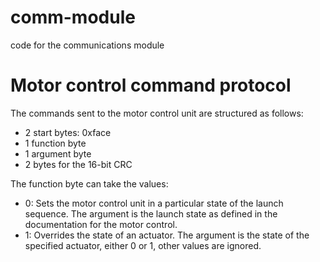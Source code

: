 # comm-module
code for the communications module


# Motor control command protocol
The commands sent to the motor control unit are structured as follows:

- 2 start bytes: 0xface
- 1 function byte
- 1 argument byte
- 2 bytes for the 16-bit CRC

The function byte can take the values:

- 0: Sets the motor control unit in a particular state of the launch
	sequence. The argument is the launch state as defined in the 
	documentation for the motor control.
- 1: Overrides the state of an actuator. The argument is the state of
	the specified actuator, either 0 or 1, other values are ignored.

